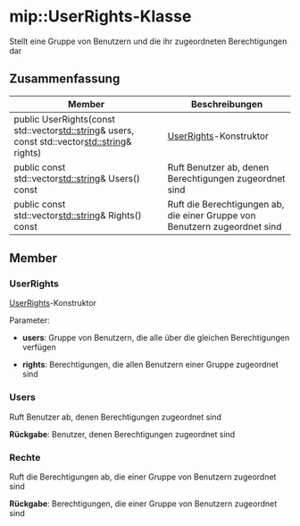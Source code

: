 # <a name="class-mipuserrights"></a>mip::UserRights-Klasse 
Stellt eine Gruppe von Benutzern und die ihr zugeordneten Berechtigungen dar
  
## <a name="summary"></a>Zusammenfassung
 Member                        | Beschreibungen                                
--------------------------------|---------------------------------------------
public UserRights(const std::vector<std::string>& users, const std::vector<std::string>& rights)  |  [UserRights](class_mip_userrights.md)-Konstruktor
public const std::vector<std::string>& Users() const  |  Ruft Benutzer ab, denen Berechtigungen zugeordnet sind
public const std::vector<std::string>& Rights() const  |  Ruft die Berechtigungen ab, die einer Gruppe von Benutzern zugeordnet sind
  
## <a name="members"></a>Member
  
### <a name="userrights"></a>UserRights
[UserRights](class_mip_userrights.md)-Konstruktor

Parameter:  
* **users**: Gruppe von Benutzern, die alle über die gleichen Berechtigungen verfügen 


* **rights**: Berechtigungen, die allen Benutzern einer Gruppe zugeordnet sind


  
### <a name="users"></a>Users
Ruft Benutzer ab, denen Berechtigungen zugeordnet sind

  
**Rückgabe**: Benutzer, denen Berechtigungen zugeordnet sind
  
### <a name="rights"></a>Rechte
Ruft die Berechtigungen ab, die einer Gruppe von Benutzern zugeordnet sind

  
**Rückgabe**: Berechtigungen, die einer Gruppe von Benutzern zugeordnet sind